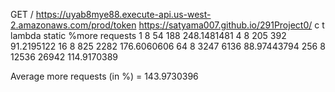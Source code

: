 GET / 	https://uyab8mye88.execute-api.us-west-2.amazonaws.com/prod/token			https://satyama007.github.io/291Project0/
c	t	lambda	static	%more requests
1	8	54	188	248.1481481
4	8	205	392	91.2195122
16	8	825	2282	176.6060606
64	8	3247	6136	88.97443794
256	8	12536	26942	114.9170389

Average more requests (in %) =  143.9730396
